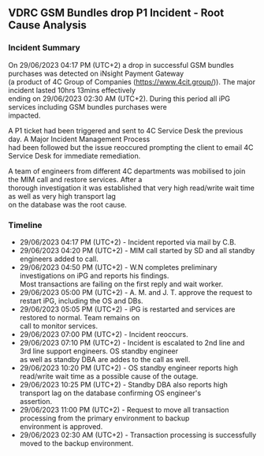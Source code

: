 ## VDRC GSM Bundles drop P1 Incident - Root Cause Analysis

### Incident Summary
On 29/06/2023 04:17 PM (UTC+2) a drop in successful GSM bundles purchases was detected on iNsight Payment Gateway  
(a product of 4C Group of Companies (https://www.4cit.group/)). The major incident lasted 10hrs 13mins effectively  
ending on 29/06/2023 02:30 AM (UTC+2). During this period all iPG services including GSM bundles purchases were  
impacted.  
  
A P1 ticket had been triggered and sent to 4C Service Desk the previous day. A Major Incident Management Process  
had been followed but the issue reoccured prompting the client to email 4C Service Desk for immediate remediation.  
  
A team of engineers from different 4C departments was mobilised to join the MIM call and restore services. After a  
thorough investigation it was established that very high read/write wait time as well as very high transport lag  
on the database was the root cause.  
  
### Timeline  
* 29/06/2023 04:17 PM (UTC+2) - Incident reported via mail by C.B.  
* 29/06/2023 04:20 PM (UTC+2) - MIM call started by SD and all standby engineers added to call.  
* 29/06/2023 04:50 PM (UTC+2) - W.N completes preliminary investigations on iPG and reports his findings.  
Most transactions are failing on the first reply and wait worker.  
* 29/06/2023 05:00 PM (UTC+2) - A. M. and J. T. approve the request to restart iPG, including the OS and DBs.  
* 29/06/2023 05:05 PM (UTC+2) - iPG is restarted and services are restored to normal. Team remains on  
call to monitor services.  
* 29/06/2023 07:00 PM (UTC+2) - Incident reoccurs.  
* 29/06/2023 07:10 PM (UTC+2) - Incident is escalated to 2nd line and 3rd line support engineers. OS standby engineer  
as well as standby DBA are addes to the call as well.  
* 29/06/2023 10:20 PM (UTC+2) - OS standby engineer reports high read/write wait time as a possible cause of the outage.  
* 29/06/2023 10:25 PM (UTC+2) - Standby DBA also reports high transport lag on the database confirming OS engineer's  
assertion.  
* 29/06/2023 11:00 PM (UTC+2) - Request to move all transaction processing from the primary environment to backup  
environment is approved.  
* 29/06/2023 02:30 AM (UTC+2) - Transaction processing is successfully moved to the backup environment.  

